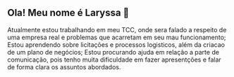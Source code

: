 ## Ola! Meu nome é Laryssa 👋

Atualmente estou trabalhando em meu TCC, onde sera falado a respeito de uma empresa real e problemas que acarretam em seu mau funcionamento;
Estou aprendendo sobre licitações e processos logisticos, além da criacao de um plano de negócios;
Estou procurando ajuda em relação a parte de comunicação, pois tenho muita dificuldade em fazer apresentções e falar de forma clara os assuntos abordados.
